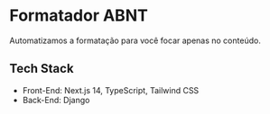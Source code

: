 
# Formatador ABNT 

Automatizamos a formatação para você focar apenas no conteúdo.


## Tech Stack

 - Front-End: Next.js 14, TypeScript, Tailwind CSS
 - Back-End: Django


